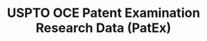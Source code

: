 ---
bigquery: https://console.cloud.google.com/bigquery?p=patents-public-data&d=uspto_oce_pair&page=dataset
citation: 'Graham, S. Marco, A., and Miller, A. (2015). “The USPTO Patent Examination
  Research Dataset: A Window on the Process of Patent Examination.”'
contributors: Graham, S. Marco, A., Miller, A.
cost: None
description: The latest version of PatEx (referred to below as the 2020 release) contains
  detailed information on nearly 11.9 million publicly-viewable provisional and non-provisional
  patent applications to the USPTO and over 4.6 million Patent Cooperation Treaty
  (PCT) applications. It is based on data that OCE downloaded from the Patent Examination
  Data System (PEDS) in April, 2021. The PEDS data are sourced from Public PAIR. The
  first time that OCE used PEDS as the basis of PatEx was for the 2019 release. We
  took the PEDS data and organized it into the familiar PatEx data files, which are
  based on the organization of the Public PAIR portal. The data files include information
  on each application’s characteristics, prosecution history, continuation history,
  claims of foreign priority, patent term adjustment history, publication history,
  and correspondence address information.
documentation: 'For the 2019 and later releases, new technical documentation is available
  https://www.uspto.gov/sites/default/files/documents/PatEx-2019-Technical-Doc.pdf


  A document describing the 2014-2017 data sets is available and can be cited as:
  Graham, Stuart J.H. and Marco, Alan C. and Miller, Richard, The USPTO Patent Examination
  Research Dataset: A Window on the Process of Patent Examination (November 30, 2015).
  Available at SSRN: https://ssrn.com/abstract=2702637.'
last_edit: Mon, 04 Apr 2022 19:06:22 GMT
location: https://www.uspto.gov/ip-policy/economic-research/research-datasets/patent-examination-research-dataset-public-pair
maintained_by: EconomicsData@uspto.gov
related_publications: https://ssrn.com/abstract=29956744, https://ssrn.com/abstract=2702637
schema_fields: '[''file_location'', ''inventor_region_code'', ''earliest_pgpub_number'',
  ''invention_title'', ''application_type'', ''parent_application_number'', ''parent_filing_date'',
  ''sequence_number'', ''application_number_pair'', ''parent_country'', ''patent_number'',
  ''disposal_type'', ''status_description'', ''correspondence_city'', ''examiner_id'',
  ''customer_number'', ''event_description'', ''wipo_pub_date'', ''foreign_parent_id'',
  ''inventor_name_first'', ''inventor_country_name'', ''correspondence_street_line_1'',
  ''inventor_address_type'', ''child_application_number'', ''appl_status_date'', ''correspondence_postal_code'',
  ''examiner_name_last'', ''child_filing_date'', ''inventor_country_code'', ''event_code'',
  ''correspondence_region_name'', ''inventor_rank'', ''uspc_class'', ''examiner_art_unit'',
  ''atty_docket_number'', ''correspondence_country_name'', ''inventor_name_middle'',
  ''small_entity_indicator'', ''status_code'', ''correspondence_name_line_1'', ''filing_date'',
  ''examiner_name_middle'', ''correspondence_country_code'', ''file_location_date'',
  ''inventor_name_last'', ''appl_status_code'', ''recorded_date'', ''earliest_pgpub_date'',
  ''correspondence_region_code'', ''parent_country_code'', ''uspc_subclass'', ''continuation_type'',
  ''correspondence_street_line_2'', ''abandon_date'', ''wipo_pub_number'', ''patent_issue_date'',
  ''invention_subject_matter'', ''foreign_parent_date'', ''confirm_number'', ''aia_first_to_file'',
  ''application_number'', ''correspondence_name_line_2'', ''examiner_name_first'']'
shortname: patex
tags:
- patents
- legal
- history
terms_of_use: 'USPTO’s online databases are not designed or intended to be a source
  for bulk downloads of USPTO data when accessed through the website’s interfaces.
  Individuals, companies, IP addresses, or blocks of IP addresses who, in effect,
  deny or decrease service by generating unusually high numbers of database accesses
  (searches, pages, or hits), whether generated manually or in an automated fashion,
  may be denied access to USPTO servers without notice.


  Bulk data products may be separately obtained from the USPTO, either for free or
  at the cost of dissemination. For details, see information on Electronic Bulk Data
  Products: https://www.uspto.gov/learning-and-resources/electronic-bulk-data-products'
title: USPTO OCE Patent Examination Research Data (PatEx)
uuid: 4342caa7-23af-420c-b2f6-6088f133df6a
---
